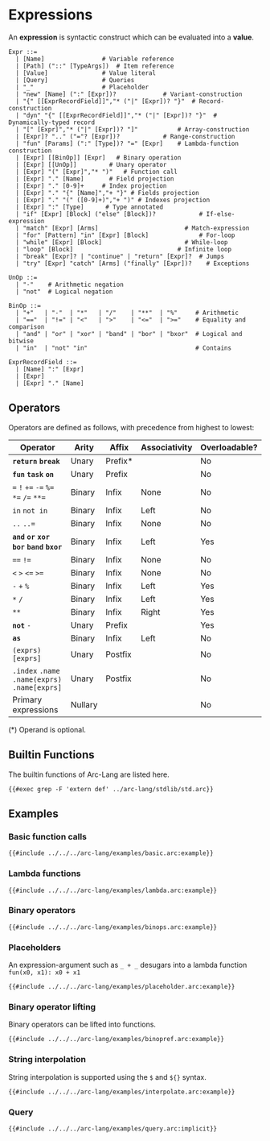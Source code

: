 # Expressions

An **expression** is syntactic construct which can be evaluated into a **value**.

```grammar
Expr ::=
  | [Name]                # Variable reference
  | [Path] ("::" [TypeArgs])  # Item reference
  | [Value]               # Value literal
  | [Query]               # Queries
  | "_"                   # Placeholder
  | "new" [Name] (":" [Expr])?             # Variant-construction
  | "{" [[ExprRecordField]]","* ("|" [Expr])? "}"  # Record-construction
  | "dyn" "{" [[ExprRecordField]]","* ("|" [Expr])? "}"  # Dynamically-typed record
  | "[" [Expr]","* ("|" [Expr])? "]"           # Array-construction
  | [Expr]? ".." ("="? [Expr])?            # Range-construction
  | "fun" [Params] (":" [Type])? "=" [Expr]    # Lambda-function construction
  | [Expr] [[BinOp]] [Expr]   # Binary operation
  | [Expr] [[UnOp]]         # Unary operator
  | [Expr] "(" [Expr]","* ")"   # Function call
  | [Expr] "." [Name]       # Field projection
  | [Expr] "." [0-9]+     # Index projection
  | [Expr] "." "{" [Name]","+ "}" # Fields projection
  | [Expr] "." "(" ([0-9]+)","+ ")" # Indexes projection
  | [Expr] ":" [Type]      # Type annotated
  | "if" [Expr] [Block] ("else" [Block])?            # If-else-expression
  | "match" [Expr] [Arms]                        # Match-expression
  | "for" [Pattern] "in" [Expr] [Block]              # For-loop
  | "while" [Expr] [Block]                       # While-loop
  | "loop" [Block]                             # Infinite loop
  | "break" [Expr]? | "continue" | "return" [Expr]?  # Jumps
  | "try" [Expr] "catch" [Arms] ("finally" [Expr])?    # Exceptions

UnOp ::=
  | "-"    # Arithmetic negation
  | "not"  # Logical negation

BinOp ::=
  | "+"   | "-"  | "*"   | "/"    | "**"  | "%"     # Arithmetic
  | "=="  | "!=" | "<"   | ">"    | "<="  | ">="    # Equality and comparison
  | "and" | "or" | "xor" | "band" | "bor" | "bxor"  # Logical and bitwise
  | "in"  | "not" "in"                              # Contains

ExprRecordField ::=
  | [Name] ":" [Expr]
  | [Expr]
  | [Expr] "." [Name]
```

## Operators

Operators are defined as follows, with precedence from highest to lowest:

| Operator                                       | Arity   | Affix   | Associativity | Overloadable? |
| ---------------------------------------------- | -----   | -----   | ------------- | ------------  |
| **`return` `break`**                           | Unary   | Prefix* |               | No            |
| **`fun` `task` `on`**                          | Unary   | Prefix  |               | No            |
| `=` `!` `+=` `-=` `%=` `*=` `/=` `**=`         | Binary  | Infix   | None          | No            |
| `in` `not in`                                  | Binary  | Infix   | Left          | No            |
| `..` `..=`                                     | Binary  | Infix   | None          | No            |
| **`and` `or` `xor` `bor` `band` `bxor`**       | Binary  | Infix   | Left          | Yes           |
| `==` `!=`                                      | Binary  | Infix   | None          | No            |
| `<` `>` `<=` `>=`                              | Binary  | Infix   | None          | No            |
| `-` `+` `%`                                    | Binary  | Infix   | Left          | Yes           |
| `*` `/`                                        | Binary  | Infix   | Left          | Yes           |
| `**`                                           | Binary  | Infix   | Right         | Yes           |
| **`not`** `-`                                  | Unary   | Prefix  |               | Yes           |
| **`as`**                                       | Binary  | Infix   | Left          | No            |
| `(exprs)` `[exprs]`                            | Unary   | Postfix |               | No            |
| `.index` `.name` `.name(exprs)` `.name[exprs]` | Unary   | Postfix |               | No            |
| Primary expressions                            | Nullary |         |               | No            |

(*) Operand is optional.

## Builtin Functions

The builtin functions of Arc-Lang are listed here.

```arc-lang
{{#exec grep -F 'extern def' ../arc-lang/stdlib/std.arc}}
```

## Examples

### Basic function calls

```arc-lang
{{#include ../../../arc-lang/examples/basic.arc:example}}
```

### Lambda functions

```arc-lang
{{#include ../../../arc-lang/examples/lambda.arc:example}}
```

### Binary operators

```arc-lang
{{#include ../../../arc-lang/examples/binops.arc:example}}
```

### Placeholders

An expression-argument such as `_ + _` desugars into a lambda function `fun(x0, x1): x0 + x1`

```arc-lang
{{#include ../../../arc-lang/examples/placeholder.arc:example}}
```

### Binary operator lifting

Binary operators can be lifted into functions.

```arc-lang
{{#include ../../../arc-lang/examples/binopref.arc:example}}
```

### String interpolation

String interpolation is supported using the `$` and `${}` syntax.


```arc-lang
{{#include ../../../arc-lang/examples/interpolate.arc:example}}
```

### Query

```arc-lang
{{#include ../../../arc-lang/examples/query.arc:implicit}}
```
